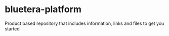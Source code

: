 # bluetera-platform
Product based repository that includes information, links and files to get you started 
